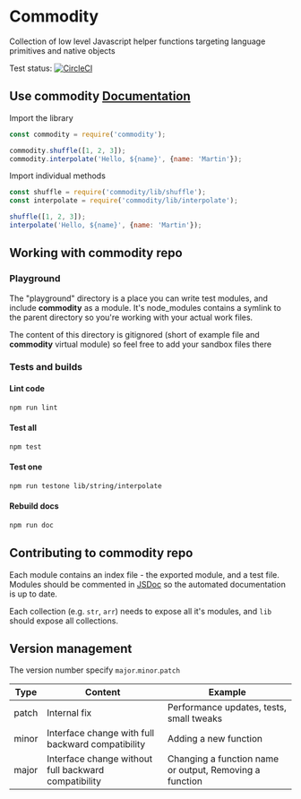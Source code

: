 # Commodity
Collection of low level Javascript helper functions targeting language primitives and native objects

Test status: [![CircleCI](https://circleci.com/gh/fiverr/commodity.svg?style=svg)](https://circleci.com/gh/fiverr/commodity)

## Use commodity [Documentation](https://fiverr.github.io/commodity/)

Import the library
```javascript
const commodity = require('commodity');

commodity.shuffle([1, 2, 3]);
commodity.interpolate('Hello, ${name}', {name: 'Martin'});
```

Import individual methods
```javascript
const shuffle = require('commodity/lib/shuffle');
const interpolate = require('commodity/lib/interpolate');

shuffle([1, 2, 3]);
interpolate('Hello, ${name}', {name: 'Martin'});
```

## Working with __commodity__ repo

### Playground
The "playground" directory is a place you can write test modules, and include __commodity__ as a module.
It's node_modules contains a symlink to the parent directory so you're working with your actual work files.

The content of this directory is gitignored (short of example file and __commodity__ virtual module) so feel free to add your sandbox files there

### Tests and builds

#### Lint code
```sh
npm run lint
```

#### Test all
```sh
npm test
```

#### Test one
```sh
npm run testone lib/string/interpolate
```

#### Rebuild docs
```sh
npm run doc
```
## Contributing to __commodity__ repo
Each module contains an index file - the exported module, and a test file.
Modules should be commented in [JSDoc](http://usejsdoc.org/) so the automated documentation is up to date.

Each collection (e.g. `str`, `arr`) needs to expose all it's modules, and `lib` should expose all collections.

## Version management
The version number specify `major`.`minor`.`patch`

Type | Content | Example
---- | ------- | -----------
patch | Internal fix | Performance updates, tests, small tweaks
minor | Interface change with full backward compatibility | Adding a new function
major | Interface change without full backward compatibility | Changing a function name or output, Removing a function
